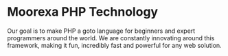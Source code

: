 # Moorexa PHP Technology
Our goal is to make PHP a goto language for beginners and expert programmers around the world. We are constantly innovating around this framework, making it fun, incredibly fast and powerful for any web solution. 